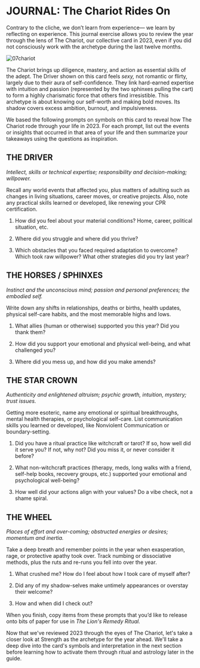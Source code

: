 # JOURNAL: The Chariot Rides On

Contrary to the cliche, we don’t learn from experience— we learn by reflecting on experience. This journal exercise allows you to review the year through the lens of The Chariot, our collective card in 2023, even if you did not consciously work with the archetype during the last twelve months.

![07chariot](https://github.com/micaelaneus/strength-as-ccoty/assets/5696026/78db8324-9d16-4d63-9c2e-015100a391d8)

The Chariot brings up diligence, mastery, and action as essential skills of the adept. The Driver shown on this card feels *sexy,* not romantic or flirty, largely due to their aura of self-confidence. They link hard-earned expertise with intuition and passion (represented by the two sphinxes pulling the cart) to form a highly charismatic force that others find irresistible. This archetype is about knowing our self-worth and making bold moves. Its shadow covers excess ambition, burnout, and impulsiveness.

We based the following prompts on symbols on this card to reveal how The Chariot rode through your life in 2023. For each prompt, list out the events or insights that occurred in that area of your life and then summarize your takeaways using the questions as inspiration.

## THE DRIVER

*Intellect, skills or technical expertise; responsibility and decision-making; willpower.*

Recall any world events that affected you, plus matters of adulting such as changes in living situations, career moves, or creative projects. Also, note any practical skills learned or developed, like renewing your CPR certification.

1. How did you feel about your material conditions? Home, career, political situation, etc.

2. Where did you struggle and where did you thrive?

3. Which obstacles that you faced required adaptation to overcome? Which took raw willpower? What other strategies did you try last year?

## THE HORSES / SPHINXES

*Instinct and the unconscious mind; passion and personal preferences; the embodied self.*

Write down any shifts in relationships, deaths or births, health updates, physical self-care habits, and the most memorable highs and lows.

1. What allies (human or otherwise) supported you this year? Did you thank them?

2. How did you support your emotional and physical well-being, and what challenged you?

3. Where did you mess up, and how did you make amends?

## THE STAR CROWN

*Authenticity and enlightened altruism; psychic growth, intuition, mystery; trust issues.*

Getting more esoteric, name any emotional or spiritual breakthroughs, mental health therapies, or psychological self-care. List communication skills you learned or developed, like Nonviolent Communication or boundary-setting.

1. Did you have a ritual practice like witchcraft or tarot? If so, how well did it serve you? If not, why not? Did you miss it, or never consider it before?

2. What non-witchcraft practices (therapy, meds, long walks with a friend, self-help books, recovery groups, etc.) supported your emotional and psychological well-being?

3. How well did your actions align with your values? Do a vibe check, not a shame spiral.

## THE WHEEL

*Places of effort and over-coming; obstructed energies or desires; momentum and inertia.*

Take a deep breath and remember points in the year when exasperation, rage, or protective apathy took over. Track numbing or dissociative methods, plus the ruts and re-runs you fell into over the year.

1. What crushed me? How do I feel about how I took care of myself after?

2. Did any of my shadow-selves make untimely appearances or overstay their welcome?

3. How and when did I check out?

When you finish, copy items from these prompts that you’d like to release onto bits of paper for use in *The Lion's Remedy Ritual.*

Now that we've reviewed 2023 through the eyes of The Chariot, let's take a closer look at Strength as the archetype for the year ahead. We'll take a deep dive into the card's symbols and interpretation in the next section before learning how to activate them through ritual and astrology later in the guide.
